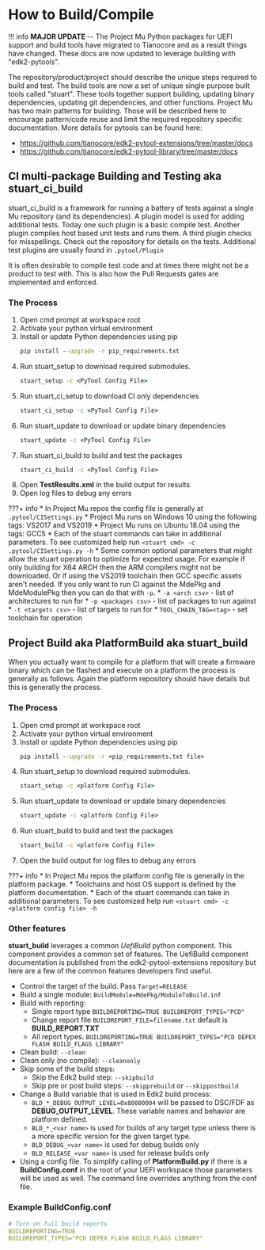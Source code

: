 # How to Build/Compile

!!! info
    **MAJOR UPDATE** --
    The Project Mu Python packages for UEFI support and build tools have migrated to Tianocore and as a result things have changed.  These docs are now updated to leverage building with "edk2-pytools".

The repository/product/project should describe the unique steps required to build and test.  The build tools are now a set of unique single purpose built tools called "stuart".  These tools together support building, updating binary dependencies, updating git dependencies, and other functions.  Project Mu has two main patterns for building.  Those will be described here to encourage pattern/code reuse and limit the required repository specific documentation.  More details for pytools can be found here:

* https://github.com/tianocore/edk2-pytool-extensions/tree/master/docs
* https://github.com/tianocore/edk2-pytool-library/tree/master/docs

## CI multi-package Building and Testing aka __stuart_ci_build__

stuart_ci_build is a framework for running a battery of tests against a single Mu repository (and its dependencies).  A plugin model is used for adding additional tests.  Today one such plugin is a basic compile test.  Another plugin compiles host based unit tests and runs them.  A third plugin checks for misspellings.  Check out the repository for details on the tests.  Additional test plugins are usually found in `.pytool/Plugin`

It is often desirable to compile test code and at times there might not be a product to test with.  This is also how the Pull Requests gates are implemented and enforced.

### The Process

1. Open cmd prompt at workspace root
2. Activate your python virtual environment
3. Install or update Python dependencies using pip
    ```cmd
    pip install --upgrade -r pip_requirements.txt
    ```
4. Run stuart_setup to download required submodules.
    ```cmd
    stuart_setup -c <PyTool Config File>
    ```
5. Run stuart_ci_setup to download CI only dependencies
    ```cmd
    stuart_ci_setup -c <PyTool Config File>
    ```
6. Run stuart_update to download or update binary dependencies
    ```cmd
    stuart_update -c <PyTool Config File>
    ```
7. Run stuart_ci_build to build and test the packages
    ```cmd
    stuart_ci_build -c <PyTool Config File>
    ```
8. Open __TestResults.xml__ in the build output for results
9. Open log files to debug any errors

???+ info
    * In Project Mu repos the config file is generally at ```.pytool/CISettings.py```
    * Project Mu runs on Windows 10 using the following tags: VS2017 and VS2019
    * Project Mu runs on Ubuntu 18.04 using the tags: GCC5
    * Each of the stuart commands can take in additional parameters.  To see customized help run `<stuart cmd> -c .pytool/CISettings.py -h`
    * Some common optional parameters that *might* allow the stuart operation to optimize for expected usage.
      For example if only building for X64 ARCH then the ARM compilers might not be
      downloaded.  Or if using the VS2019 toolchain then GCC specific assets aren't needed.  If you only want to run CI against the MdePkg and MdeModulePkg then you can do that with `-p`.
      * `-a <arch csv>` - list of architectures to run for
      * `-p <packages csv>` - list of packages to run against
      * `-t <targets csv>` - list of targets to run for
      * `TOOL_CHAIN_TAG=<tag>` - set toolchain for operation

## Project Build aka __PlatformBuild__ aka __stuart_build__

When you actually want to compile for a platform that will create a firmware binary which can be flashed and execute on a platform the process is generally as follows.  Again the platform repository should have details but this is generally the process.

### The Process

1. Open cmd prompt at workspace root
2. Activate your python virtual environment
3. Install or update Python dependencies using pip
    ```cmd
    pip install --upgrade -r <pip_requirements.txt file>
    ```
4. Run stuart_setup to download required submodules.
    ```cmd
    stuart_setup -c <platform Config File>
    ```
5. Run stuart_update to download or update binary dependencies
    ```cmd
    stuart_update -c <platform Config File>
    ```
7. Run stuart_build to build and test the packages
    ```cmd
    stuart_build -c <platform Config File>
    ```
8. Open the build output for log files to debug any errors

???+ info
    * In Project Mu repos the platform config file is generally in the platform package.
    * Toolchains and host OS support is defined by the platform documentation.
    * Each of the stuart commands can take in additional parameters.  To see customized help run `<stuart cmd> -c <platform config file> -h`

### Other features

__stuart_build__ leverages a common _UefiBuild_ python component.  This component provides a common set of features.  The UefiBuild component documentation is published from the edk2-pytool-extensions repository but here are a few of the common features developers find useful.

* Control the target of the build.  Pass `Target=RELEASE`
* Build a single module: `BuildModule=MdePkg/ModuleToBuild.inf`
* Build with reporting:
  * Single report type `BUILDREPORTING=TRUE BUILDREPORT_TYPES="PCD"`
  * Change report file `BUILDREPORT_FILE=filename.txt` default is __BUILD_REPORT.TXT__
  * All report types. `BUILDREPORTING=TRUE BUILDREPORT_TYPES="PCD DEPEX FLASH BUILD_FLAGS LIBRARY"`
* Clean build: `--clean`
* Clean only (no compile): `--cleanonly`
* Skip some of the build steps:
  * Skip the Edk2 build step: `--skipbuild`
  * Skip pre or post build steps: `--skipprebuild` or `--skippostbuild`
* Change a Build variable that is used in Edk2 build process:
  * `BLD_*_DEBUG_OUTPUT_LEVEL=0x80000004` will be passed to DSC/FDF as __DEBUG_OUTPUT_LEVEL__.  These variable names and behavior are platform defined.
  * `BLD_*_<var name>` is used for builds of any target type unless there is a more specific version for the given target type.
  * `BLD_DEBUG_<var name>` is used for debug builds only
  * `BLD_RELEASE_<var name>` is used for release builds only
* Using a config file.  To simplify calling of __PlatformBuild.py__ if there is a __BuildConfig.conf__ in the root of your UEFI workspace those parameters will be used as well.  The command line overrides anything from the conf file.

### Example BuildConfig.conf

```yml
# Turn on full build reports
BUILDREPORTING=TRUE
BUILDREPORT_TYPES="PCD DEPEX FLASH BUILD_FLAGS LIBRARY"
```

